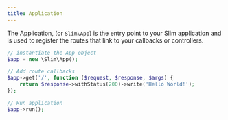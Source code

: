 ```yaml
---
title: Application
---
```


The Application, (or `Slim\App`) is the entry point to your Slim application and is used to register the routes that link to your callbacks or controllers.

```php
// instantiate the App object
$app = new \Slim\App();

// Add route callbacks
$app->get('/', function ($request, $response, $args) {
    return $response->withStatus(200)->write('Hello World!');
});

// Run application
$app->run();
```
